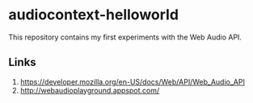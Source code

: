 # audiocontext-helloworld
This repository contains my first experiments with the Web Audio API.

## Links
1. https://developer.mozilla.org/en-US/docs/Web/API/Web_Audio_API
2. http://webaudioplayground.appspot.com/

